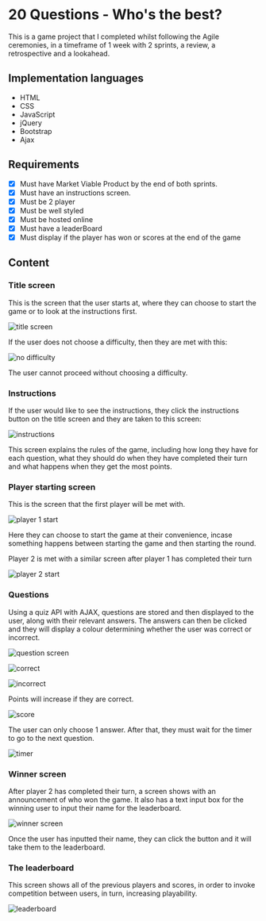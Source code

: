 # 20 Questions - Who's the best?

This is a game project that I completed whilst following the Agile ceremonies, in a timeframe of 1 week with 2 sprints, a review, a retrospective and a lookahead.

## Implementation languages

- HTML
- CSS
- JavaScript
- jQuery
- Bootstrap
- Ajax

## Requirements
- [x] Must have Market Viable Product by the end of both sprints.
- [x] Must have an instructions screen.
- [x] Must be 2 player
- [x] Must be well styled
- [x] Must be hosted online
- [x] Must have a leaderBoard
- [x] Must display if the player has won or scores at the end of the game

## Content

### Title screen

This is the screen that the user starts at, where they can choose to start the game or to look at the instructions first.

![title screen](images/startscreen.png)

If the user does not choose a difficulty, then they are met with this:

![no difficulty](images/nodifficulty.png)

The user cannot proceed without choosing a difficulty.

### Instructions

If the user would like to see the instructions, they click the instructions button on the title screen and they are taken to this screen:

![instructions](images/instructions.png)

This screen explains the rules of the game, including how long they have for each question, what they should do when they have completed their turn and what happens when they get the most points.

### Player starting screen

This is the screen that the first player will be met with.

![player 1 start](images/p1start.png)

Here they can choose to start the game at their convenience, incase something happens between starting the game and then starting the round.

Player 2 is met with a similar screen after player 1 has completed their turn

![player 2 start](images/p2start.png)

### Questions

Using a quiz API with AJAX, questions are stored and then displayed to the user, along with their relevant answers. The answers can then be clicked and they will display a colour determining whether the user was correct or incorrect.

![question screen](images/questionasking.png)

![correct](images/correct.png)

![incorrect](images/incorrect.png)

Points will increase if they are correct.

![score](images/score.png)

The user can only choose 1 answer. After that, they must wait for the timer to go to the next question.

![timer](images/timer.png)

### Winner screen

After player 2 has completed their turn, a screen shows with an announcement of who won the game. It also has a text input box for the winning user to input their name for the leaderboard.

![winner screen](images/winnerscreen.png)

Once the user has inputted their name, they can click the button and it will take them to the leaderboard.

### The leaderboard

This screen shows all of the previous players and scores, in order to invoke competition between users, in turn, increasing playability.

![leaderboard](images/leaderboard.png)
